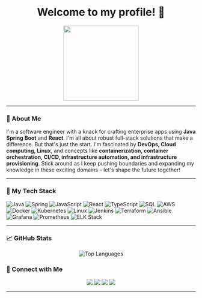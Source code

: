 <h1 align="center">Welcome to my profile! 🚀</h1>

<p align="center">
  <img src="https://gist.githubusercontent.com/vininjr/d29bb07bdadb41e4b0923bc8fa748b1a/raw/88f20c9d749d756be63f22b09f3c4ac570bc5101/programming.gif" width="200">
</p>

---

### 🐼 About Me

I'm a software engineer with a knack for crafting enterprise apps using **Java Spring Boot** and **React**. I'm all about robust full-stack solutions that make a difference. But that's just the start. I'm fascinated by **DevOps, Cloud computing, Linux**, and concepts like **containerization, container orchestration, CI/CD, infrastructure automation, and infrastructure provisioning**. Stick around as I keep pushing boundaries and expanding my knowledge in these exciting domains – let's shape the future together!

---

### 🚀 My Tech Stack

![Java](https://img.shields.io/badge/Java-ED8B00?style=for-the-badge&logo=java&logoColor=white)
![Spring](https://img.shields.io/badge/Spring-6DB33F?style=for-the-badge&logo=spring&logoColor=white)
![JavaScript](https://img.shields.io/badge/JavaScript-323330?style=for-the-badge&logo=javascript&logoColor=F7DF1E)
![React](https://img.shields.io/badge/React-20232A?style=for-the-badge&logo=react&logoColor=61DAFB)
![TypeScript](https://img.shields.io/badge/TypeScript-007ACC?style=for-the-badge&logo=typescript&logoColor=white)
![SQL](https://img.shields.io/badge/SQL-336791?style=for-the-badge&logo=postgresql&logoColor=white)
![AWS](https://img.shields.io/badge/Amazon_AWS-232F3E?style=for-the-badge&logo=amazon-aws)
![Docker](https://img.shields.io/badge/Docker-2496ED?style=for-the-badge&logo=docker&logoColor=white)
![Kubernetes](https://img.shields.io/badge/Kubernetes-326CE5?style=for-the-badge&logo=kubernetes&logoColor=white)
![Linux](https://img.shields.io/badge/Linux-FCC624?style=for-the-badge&logo=linux&logoColor=black)
![Jenkins](https://img.shields.io/badge/Jenkins-D24939?style=for-the-badge&logo=jenkins&logoColor=white)
![Terraform](https://img.shields.io/badge/Terraform-623CE4?style=for-the-badge&logo=terraform&logoColor=white)
![Ansible](https://img.shields.io/badge/Ansible-EE0000?style=for-the-badge&logo=ansible&logoColor=white)
![Grafana](https://img.shields.io/badge/Grafana-F46800?style=for-the-badge&logo=grafana&logoColor=white)
![Prometheus](https://img.shields.io/badge/Prometheus-E6522C?style=for-the-badge&logo=prometheus&logoColor=white)
![ELK Stack](https://img.shields.io/badge/ELK-005571?style=for-the-badge&logo=elastic-stack&logoColor=white)

---

### 📈 GitHub Stats

<p align="center">
  <!--<img src="https://github-readme-stats.vercel.app/api?username=sovisrushain&show_icons=true&theme=radical" alt="GitHub Stats">-->
  <img src="https://github-readme-stats.vercel.app/api/top-langs/?username=sovisrushain&layout=compact&theme=radical" alt="Top Languages">
</p>


### 🤝 Connect with Me

<p align="center">
  <a href="https://www.linkedin.com/in/rushainsovis/"><img src="https://img.shields.io/badge/LinkedIn-0A66C2?style=for-the-badge&logo=linkedin&logoColor=white"></a>
  <a href="https://medium.com/@sovisrushain"><img src="https://img.shields.io/badge/Medium-12100E?style=for-the-badge&logo=medium&logoColor=white"></a>
  <a href="https://twitter.com/so_vis"><img src="https://img.shields.io/badge/Twitter-1DA1F2?style=for-the-badge&logo=twitter&logoColor=white"></a>
  <a href="sovisrushain@gmail.com"><img src="https://img.shields.io/badge/Email-D14836?style=for-the-badge&logo=gmail&logoColor=white"></a>
</p>

---
